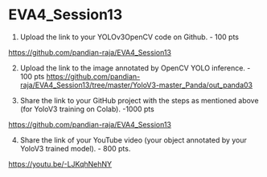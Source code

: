 # EVA4_Session13

1. Upload the link to your YOLOv3OpenCV code on Github. - 100 pts

 https://github.com/pandian-raja/EVA4_Session13



2. Upload the link to the image annotated by OpenCV YOLO inference. - 100 pts
 https://github.com/pandian-raja/EVA4_Session13/tree/master/YoloV3-master_Panda/out_panda03



3. Share the link to your GitHub project with the steps as mentioned above (for YoloV3 training on Colab). -1000 pts

https://github.com/pandian-raja/EVA4_Session13



4. Share the link of your YouTube video (your object annotated by your YoloV3 trained model). - 800 pts.

https://youtu.be/-LJKqhNehNY

